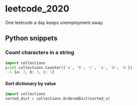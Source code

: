 # leetcode_2020
One leetcode a day keeps unemployment away. 


## Python snippets 

### Count characters in a string

```python
import collections 
print collections.Counter(['a', 'b', 'c', 'a', 'b', 'b']) 
--> {a: 2, b: 3, c: 1} 
```

#### Sort dictionary by value 
```python
import collections
sorted_dict = collections.OrderedDict(sorted_x) 
```
